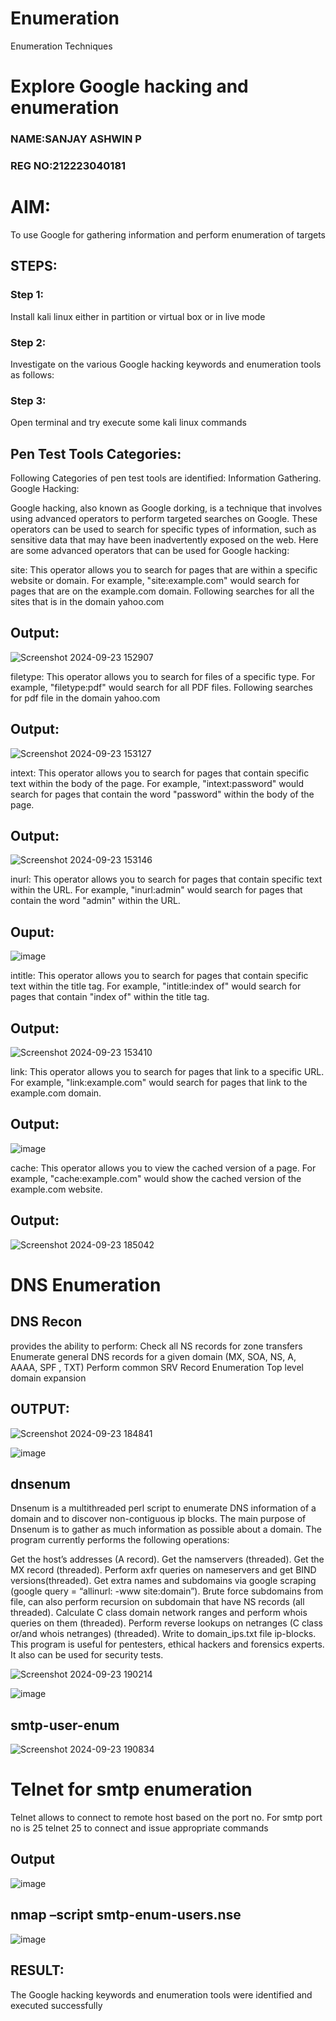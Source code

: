 # Enumeration
Enumeration Techniques

# Explore Google hacking and enumeration 

### NAME:SANJAY ASHWIN P
### REG NO:212223040181

# AIM:

To use Google for gathering information and perform enumeration of targets

## STEPS:

### Step 1:

Install kali linux either in partition or virtual box or in live mode

### Step 2:

Investigate on the various Google hacking keywords and enumeration tools as follows:


### Step 3:
Open terminal and try execute some kali linux commands

## Pen Test Tools Categories:  

Following Categories of pen test tools are identified:
Information Gathering.
Google Hacking:

Google hacking, also known as Google dorking, is a technique that involves using advanced operators to perform targeted searches on Google. These operators can be used to search for specific types of information, such as sensitive data that may have been inadvertently exposed on the web. Here are some advanced operators that can be used for Google hacking:

site: This operator allows you to search for pages that are within a specific website or domain. For example, "site:example.com" would search for pages that are on the example.com domain.
Following searches for all the sites that is in the domain yahoo.com
## Output:
![Screenshot 2024-09-23 152907](https://github.com/user-attachments/assets/7fa9c98e-d3c2-4f2d-9e51-1f02c3319433)



filetype: This operator allows you to search for files of a specific type. For example, "filetype:pdf" would search for all PDF files.
Following searches for pdf file in the domain yahoo.com
## Output:
![Screenshot 2024-09-23 153127](https://github.com/user-attachments/assets/be3f2fd7-e341-48bb-9839-8aa2630374bc)




intext: This operator allows you to search for pages that contain specific text within the body of the page. For example, "intext:password" would search for pages that contain the word "password" within the body of the page.
## Output:
![Screenshot 2024-09-23 153146](https://github.com/user-attachments/assets/df63c3c5-0338-466c-ab80-7f07691c33f6)



inurl: This operator allows you to search for pages that contain specific text within the URL. For example, "inurl:admin" would search for pages that contain the word "admin" within the URL.
## Ouput:
![image](https://github.com/user-attachments/assets/397a287f-268f-41ce-b7a7-4f8532bb30eb)


intitle: This operator allows you to search for pages that contain specific text within the title tag. For example, "intitle:index of" would search for pages that contain "index of" within the title tag.
## Output:
![Screenshot 2024-09-23 153410](https://github.com/user-attachments/assets/0d1b8d7f-134e-455f-9b6c-07a5b5656f9b)

link: This operator allows you to search for pages that link to a specific URL. For example, "link:example.com" would search for pages that link to the example.com domain.
## Output:
![image](https://github.com/user-attachments/assets/c1aed59e-86f4-44e1-b528-216bcf1ba0d3)



cache: This operator allows you to view the cached version of a page. For example, "cache:example.com" would show the cached version of the example.com website.
## Output:
![Screenshot 2024-09-23 185042](https://github.com/user-attachments/assets/d16cb616-3c81-43b3-bb2b-d40fcbb821df)

# DNS Enumeration


## DNS Recon
provides the ability to perform:
Check all NS records for zone transfers
Enumerate general DNS records for a given domain (MX, SOA, NS, A, AAAA, SPF , TXT)
Perform common SRV Record Enumeration
Top level domain expansion
## OUTPUT:
![Screenshot 2024-09-23 184841](https://github.com/user-attachments/assets/c5bfba03-4e86-4a62-8502-c2e001e23d60)

![image](https://github.com/user-attachments/assets/da6ac525-0399-4cb2-80dd-4d58339c1078)


## dnsenum
Dnsenum is a multithreaded perl script to enumerate DNS information of a domain and to discover non-contiguous ip blocks. The main purpose of Dnsenum is to gather as much information as possible about a domain. The program currently performs the following operations:

Get the host’s addresses (A record).
Get the namservers (threaded).
Get the MX record (threaded).
Perform axfr queries on nameservers and get BIND versions(threaded).
Get extra names and subdomains via google scraping (google query = “allinurl: -www site:domain”).
Brute force subdomains from file, can also perform recursion on subdomain that have NS records (all threaded).
Calculate C class domain network ranges and perform whois queries on them (threaded).
Perform reverse lookups on netranges (C class or/and whois netranges) (threaded).
Write to domain_ips.txt file ip-blocks.
This program is useful for pentesters, ethical hackers and forensics experts. It also can be used for security tests.

![Screenshot 2024-09-23 190214](https://github.com/user-attachments/assets/29113bd6-d9e9-42ce-a9eb-f7195c3d972c)


![image](https://github.com/user-attachments/assets/6760b380-21c5-43cc-afd4-f98fb060acb4)










## smtp-user-enum


![Screenshot 2024-09-23 190834](https://github.com/user-attachments/assets/4c638858-b0f7-48a4-8b3d-172e8d8d048e)


# Telnet for smtp enumeration
Telnet allows to connect to remote host based on the port no. For smtp port no is 25
telnet <host address> 25 to connect
and issue appropriate commands
  
 ## Output
 ![image](https://github.com/user-attachments/assets/545c384c-121e-42f6-9bdb-89494b3df146)


## nmap –script smtp-enum-users.nse <hostname>
![image](https://github.com/user-attachments/assets/e2e9c5f6-1486-4bb7-aee7-c186f8ed140f)


  

## RESULT:
The Google hacking keywords and enumeration tools were identified and executed successfully

